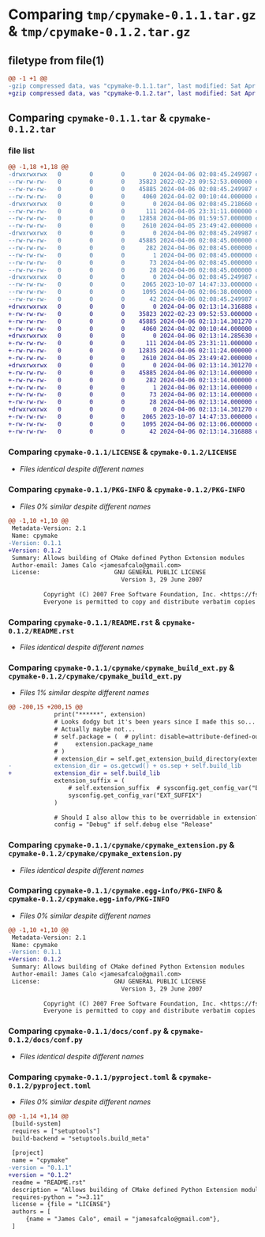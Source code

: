 # Comparing `tmp/cpymake-0.1.1.tar.gz` & `tmp/cpymake-0.1.2.tar.gz`

## filetype from file(1)

```diff
@@ -1 +1 @@
-gzip compressed data, was "cpymake-0.1.1.tar", last modified: Sat Apr  6 02:08:45 2024, max compression
+gzip compressed data, was "cpymake-0.1.2.tar", last modified: Sat Apr  6 02:13:14 2024, max compression
```

## Comparing `cpymake-0.1.1.tar` & `cpymake-0.1.2.tar`

### file list

```diff
@@ -1,18 +1,18 @@
-drwxrwxrwx   0        0        0        0 2024-04-06 02:08:45.249987 cpymake-0.1.1/
--rw-rw-rw-   0        0        0    35823 2022-02-23 09:52:53.000000 cpymake-0.1.1/LICENSE
--rw-rw-rw-   0        0        0    45885 2024-04-06 02:08:45.249987 cpymake-0.1.1/PKG-INFO
--rw-rw-rw-   0        0        0     4060 2024-04-02 00:10:44.000000 cpymake-0.1.1/README.rst
-drwxrwxrwx   0        0        0        0 2024-04-06 02:08:45.218660 cpymake-0.1.1/cpymake/
--rw-rw-rw-   0        0        0      111 2024-04-05 23:31:11.000000 cpymake-0.1.1/cpymake/__init__.py
--rw-rw-rw-   0        0        0    12858 2024-04-06 01:59:57.000000 cpymake-0.1.1/cpymake/cpymake_build_ext.py
--rw-rw-rw-   0        0        0     2610 2024-04-05 23:49:42.000000 cpymake-0.1.1/cpymake/cpymake_extension.py
-drwxrwxrwx   0        0        0        0 2024-04-06 02:08:45.249987 cpymake-0.1.1/cpymake.egg-info/
--rw-rw-rw-   0        0        0    45885 2024-04-06 02:08:45.000000 cpymake-0.1.1/cpymake.egg-info/PKG-INFO
--rw-rw-rw-   0        0        0      282 2024-04-06 02:08:45.000000 cpymake-0.1.1/cpymake.egg-info/SOURCES.txt
--rw-rw-rw-   0        0        0        1 2024-04-06 02:08:45.000000 cpymake-0.1.1/cpymake.egg-info/dependency_links.txt
--rw-rw-rw-   0        0        0       73 2024-04-06 02:08:45.000000 cpymake-0.1.1/cpymake.egg-info/entry_points.txt
--rw-rw-rw-   0        0        0       28 2024-04-06 02:08:45.000000 cpymake-0.1.1/cpymake.egg-info/top_level.txt
-drwxrwxrwx   0        0        0        0 2024-04-06 02:08:45.249987 cpymake-0.1.1/docs/
--rw-rw-rw-   0        0        0     2065 2023-10-07 14:47:33.000000 cpymake-0.1.1/docs/conf.py
--rw-rw-rw-   0        0        0     1095 2024-04-06 02:06:38.000000 cpymake-0.1.1/pyproject.toml
--rw-rw-rw-   0        0        0       42 2024-04-06 02:08:45.249987 cpymake-0.1.1/setup.cfg
+drwxrwxrwx   0        0        0        0 2024-04-06 02:13:14.316888 cpymake-0.1.2/
+-rw-rw-rw-   0        0        0    35823 2022-02-23 09:52:53.000000 cpymake-0.1.2/LICENSE
+-rw-rw-rw-   0        0        0    45885 2024-04-06 02:13:14.301270 cpymake-0.1.2/PKG-INFO
+-rw-rw-rw-   0        0        0     4060 2024-04-02 00:10:44.000000 cpymake-0.1.2/README.rst
+drwxrwxrwx   0        0        0        0 2024-04-06 02:13:14.285630 cpymake-0.1.2/cpymake/
+-rw-rw-rw-   0        0        0      111 2024-04-05 23:31:11.000000 cpymake-0.1.2/cpymake/__init__.py
+-rw-rw-rw-   0        0        0    12835 2024-04-06 02:11:24.000000 cpymake-0.1.2/cpymake/cpymake_build_ext.py
+-rw-rw-rw-   0        0        0     2610 2024-04-05 23:49:42.000000 cpymake-0.1.2/cpymake/cpymake_extension.py
+drwxrwxrwx   0        0        0        0 2024-04-06 02:13:14.301270 cpymake-0.1.2/cpymake.egg-info/
+-rw-rw-rw-   0        0        0    45885 2024-04-06 02:13:14.000000 cpymake-0.1.2/cpymake.egg-info/PKG-INFO
+-rw-rw-rw-   0        0        0      282 2024-04-06 02:13:14.000000 cpymake-0.1.2/cpymake.egg-info/SOURCES.txt
+-rw-rw-rw-   0        0        0        1 2024-04-06 02:13:14.000000 cpymake-0.1.2/cpymake.egg-info/dependency_links.txt
+-rw-rw-rw-   0        0        0       73 2024-04-06 02:13:14.000000 cpymake-0.1.2/cpymake.egg-info/entry_points.txt
+-rw-rw-rw-   0        0        0       28 2024-04-06 02:13:14.000000 cpymake-0.1.2/cpymake.egg-info/top_level.txt
+drwxrwxrwx   0        0        0        0 2024-04-06 02:13:14.301270 cpymake-0.1.2/docs/
+-rw-rw-rw-   0        0        0     2065 2023-10-07 14:47:33.000000 cpymake-0.1.2/docs/conf.py
+-rw-rw-rw-   0        0        0     1095 2024-04-06 02:13:06.000000 cpymake-0.1.2/pyproject.toml
+-rw-rw-rw-   0        0        0       42 2024-04-06 02:13:14.316888 cpymake-0.1.2/setup.cfg
```

### Comparing `cpymake-0.1.1/LICENSE` & `cpymake-0.1.2/LICENSE`

 * *Files identical despite different names*

### Comparing `cpymake-0.1.1/PKG-INFO` & `cpymake-0.1.2/PKG-INFO`

 * *Files 0% similar despite different names*

```diff
@@ -1,10 +1,10 @@
 Metadata-Version: 2.1
 Name: cpymake
-Version: 0.1.1
+Version: 0.1.2
 Summary: Allows building of CMake defined Python Extension modules
 Author-email: James Calo <jamesafcalo@gmail.com>
 License:                     GNU GENERAL PUBLIC LICENSE
                                Version 3, 29 June 2007
         
          Copyright (C) 2007 Free Software Foundation, Inc. <https://fsf.org/>
          Everyone is permitted to copy and distribute verbatim copies
```

### Comparing `cpymake-0.1.1/README.rst` & `cpymake-0.1.2/README.rst`

 * *Files identical despite different names*

### Comparing `cpymake-0.1.1/cpymake/cpymake_build_ext.py` & `cpymake-0.1.2/cpymake/cpymake_build_ext.py`

 * *Files 1% similar despite different names*

```diff
@@ -200,15 +200,15 @@
             print("******", extension)
             # Looks dodgy but it's been years since I made this so...
             # Actually maybe not...
             # self.package = (  # pylint: disable=attribute-defined-outside-init
             #     extension.package_name
             # )
             # extension_dir = self.get_extension_build_directory(extension.name)
-            extension_dir = os.getcwd() + os.sep + self.build_lib
+            extension_dir = self.build_lib
             extension_suffix = (
                 # self.extension_suffix  # sysconfig.get_config_var("EXT_SUFFIX")
                 sysconfig.get_config_var("EXT_SUFFIX")
             )
 
             # Should I also allow this to be overridable in extension?
             config = "Debug" if self.debug else "Release"
```

### Comparing `cpymake-0.1.1/cpymake/cpymake_extension.py` & `cpymake-0.1.2/cpymake/cpymake_extension.py`

 * *Files identical despite different names*

### Comparing `cpymake-0.1.1/cpymake.egg-info/PKG-INFO` & `cpymake-0.1.2/cpymake.egg-info/PKG-INFO`

 * *Files 0% similar despite different names*

```diff
@@ -1,10 +1,10 @@
 Metadata-Version: 2.1
 Name: cpymake
-Version: 0.1.1
+Version: 0.1.2
 Summary: Allows building of CMake defined Python Extension modules
 Author-email: James Calo <jamesafcalo@gmail.com>
 License:                     GNU GENERAL PUBLIC LICENSE
                                Version 3, 29 June 2007
         
          Copyright (C) 2007 Free Software Foundation, Inc. <https://fsf.org/>
          Everyone is permitted to copy and distribute verbatim copies
```

### Comparing `cpymake-0.1.1/docs/conf.py` & `cpymake-0.1.2/docs/conf.py`

 * *Files identical despite different names*

### Comparing `cpymake-0.1.1/pyproject.toml` & `cpymake-0.1.2/pyproject.toml`

 * *Files 0% similar despite different names*

```diff
@@ -1,14 +1,14 @@
 [build-system]
 requires = ["setuptools"]
 build-backend = "setuptools.build_meta"
 
 [project]
 name = "cpymake"
-version = "0.1.1"
+version = "0.1.2"
 readme = "README.rst"
 description = "Allows building of CMake defined Python Extension modules"
 requires-python = ">=3.11"
 license = {file = "LICENSE"}
 authors = [
     {name = "James Calo", email = "jamesafcalo@gmail.com"},
 ]
```

